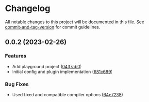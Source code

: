 # Changelog

All notable changes to this project will be documented in this file. See [commit-and-tag-version](https://github.com/absolute-version/commit-and-tag-version) for commit guidelines.

## 0.0.2 (2023-02-26)


### Features

* Add playground project ([0437ab0](https://github.com/xeitojs/vite-plugin/commit/0437ab053f2a6caff8cdfd8787488d4ef106f451))
* Initial config and plugin implementation ([681c689](https://github.com/xeitojs/vite-plugin/commit/681c6898fde56e3098eb4766c0cdecd7e4e4068a))


### Bug Fixes

* Used fixed and compatible compiler options ([64e7238](https://github.com/xeitojs/vite-plugin/commit/64e7238781dbd37423506969ba973cdd4a8edf26))
